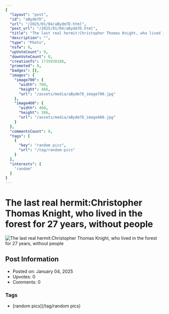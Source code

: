 ```yaml
---
{
  "layout": "post",
  "id": "aBydm7D",
  "url": "/2025/01/04/aBydm7D.html",
  "post_url": "/2025/01/04/aBydm7D.html",
  "title": "The last real hermit:Christopher Thomas Knight, who lived in the forest for 27 years, without people",
  "description": "",
  "type": "Photo",
  "nsfw": 0,
  "upVoteCount": 0,
  "downVoteCount": 0,
  "creationTs": 1735938188,
  "promoted": 0,
  "badges": [],
  "images": {
    "image700": {
      "width": 700,
      "height": 466,
      "url": "/assets/media/aBydm7D_image700.jpg"
    },
    "image460": {
      "width": 460,
      "height": 306,
      "url": "/assets/media/aBydm7D_image460.jpg"
    }
  },
  "commentsCount": 0,
  "tags": [
    {
      "key": "random pics",
      "url": "/tag/random-pics"
    }
  ],
  "interests": [
    "random"
  ]
}
---
```


# The last real hermit:Christopher Thomas Knight, who lived in the forest for 27 years, without people

![The last real hermit:Christopher Thomas Knight, who lived in the forest for 27 years, without people](/assets/media/aBydm7D_image700.jpg)

## Post Information

- Posted on: January 04, 2025
- Upvotes: 0
- Comments: 0

### Tags

- [random pics](/tag/random pics)
